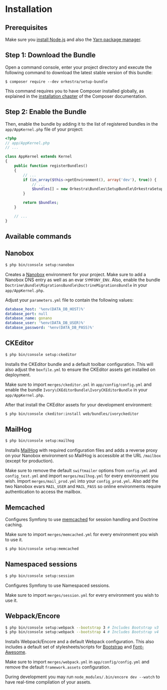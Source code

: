 Installation
============

Prerequisites
-------------

Make sure you [install Node.js](https://nodejs.org/en/download/) and also the [Yarn package manager](https://yarnpkg.com/lang/en/docs/install/).

Step 1: Download the Bundle
---------------------------

Open a command console, enter your project directory and execute the
following command to download the latest stable version of this bundle:

```console
$ composer require --dev orkestra/setup-bundle
```

This command requires you to have Composer installed globally, as explained
in the [installation chapter](https://getcomposer.org/doc/00-intro.md)
of the Composer documentation.

Step 2: Enable the Bundle
-------------------------

Then, enable the bundle by adding it to the list of registered bundles
in the `app/AppKernel.php` file of your project:

```php
<?php
// app/AppKernel.php
// ...

class AppKernel extends Kernel
{
    public function registerBundles()
    {
        // ...
        if (in_array($this->getEnvironment(), array('dev'), true)) {
            // ...
            $bundles[] = new Orkestra\Bundles\SetupBundle\OrkestraSetupBundle();
        }

        return $bundles;
    }

    // ...
}
```

Available commands
------------------

## Nanobox

```bash
$ php bin/console setup:nanobox
```

Creates a [Nanobox](https://nanobox.io) environment for your project. Make sure to add
a Nanobox DNS entry as well as an evar `SYMFONY_ENV`. Also, enable the bundle 
`Doctrine\Bundle\MigrationsBundle\DoctrineMigrationsBundle` in your `app/AppKernel.php`.

Adjust your `parameters.yml` file to contain the following values:

```yaml
database_host: '%env(DATA_DB_HOST)%'
database_port: null
database_name: gonano
database_user: '%env(DATA_DB_USER)%'
database_password: '%env(DATA_DB_PASS)%'
```

## CKEditor

```bash
$ php bin/console setup:ckeditor
```

Installs the CKEditor bundle and a default toolbar configuration. This will also 
adjust the `boxfile.yml` to ensure the CKEditor assets get installed on deployment.

Make sure to import `merges/ckeditor.yml` in `app/config/config.yml` and enable the 
bundle `Ivory\CKEditorBundle\IvoryCKEditorBundle` in your `app/AppKernel.php`.

After that install the CKEditor assets for your development environment:

```bash
$ php bin/console ckeditor:install web/bundles/ivoryckeditor
```

## MailHog

```bash
$ php bin/console setup:mailhog
```

Installs [MailHog](https://github.com/mailhog/MailHog) with required configuration 
files and adds a reverse proxy on your Nanobox environment so MailHog is accessible at 
the URL `/mailbox` (except for production).

Make sure to remove the default `swiftmailer` options from `config.yml` and 
`config_test.yml` and import `merges/mailhog.yml` for every environment you wish. 
Import `merges/mail_prod.yml` into your `config_prod.yml`. Also add the two Nanobox 
evars `MAIL_USER` and `MAIL_PASS` so online environments require authentication to access 
the mailbox.

## Memcached

Configures Symfony to use [memcached](https://memcached.org) for session handling and 
Doctrine caching.

Make sure to import `merges/memcached.yml` for every environment you wish to use it.

```bash
$ php bin/console setup:memcached
```

## Namespaced sessions

```bash
$ php bin/console setup:session
```

Configures Symfony to use Namespaced sessions.

Make sure to import `merges/session.yml` for every environment you wish to use it.

## Webpack/Encore

```bash
$ php bin/console setup:webpack --bootstrap 3 # Includes Bootstrap v3
$ php bin/console setup:webpack --bootstrap 4 # Includes Bootstrap v4
```

Installs Webpack/Encore and a default Webpack configuration. This also includes
a default set of stylesheets/scripts for [Bootstrap](https://getbootstrap.com) 
and [Font-Awesome](http://fontawesome.io). 

Make sure to import `merges/webpack.yml` in `app/config/config.yml` and remove
the default `framework.assets` configuration.

During development you may run `node_modules/.bin/encore dev --watch` to have
real-time compilation of your assets.